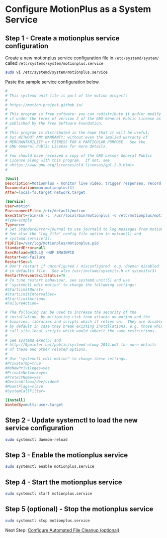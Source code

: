 # Configure MotionPlus as a System Service

## Step 1 - Create a motionplus service configuration
Create a new motionplus service configuration file in `/etc/systemd/system/` called `/etc/systemd/system/motionplus.service`

```bash
sudo vi /etc/systemd/system/motionplus.service
```

Paste the sample service configuration below.


```ini
#
# This systemd unit file is part of the motion project:
#
# https://motion-project.github.io/
#
# This program is free software: you can redistribute it and/or modify
# it under the terms of version 2 of the GNU General Public License as
# published by the Free Software Foundation.
#
# This program is distributed in the hope that it will be useful,
# but WITHOUT ANY WARRANTY; without even the implied warranty of
# MERCHANTABILITY or FITNESS FOR A PARTICULAR PURPOSE.  See the
# GNU General Public License for more details.
#
# You should have received a copy of the GNU Lesser General Public
# License along with this program.  If not, see
# <https://www.gnu.org/licenses/old-licenses/gpl-2.0.html>
#

[Unit]
Description=MotionPlus - monitor live video, trigger responses, record video/stills.
Documentation=man:motionplus(1)
After=local-fs.target network.target

[Service]
User=motion
EnvironmentFile=-/etc/default/motion
ExecStart=/bin/sh -c '/usr/local/bin/motionplus -c /etc/motionplus/motionplus.conf'
#Type=simple
Type=exec
# Set StandardError=journal to use journald to log messages from motion.
# See also the "log_file" config file option in motion(1) and
# systemd.service(5).
PIDFile=/var/log/motionplus/motionplus.pid
StandardError=null
ExecReload=@KILL@ -HUP $MAINPID
Restart=on-failure
RestartSec=5
# Don't restart if unconfigured / misconfigured  e.g. daemon disabled
# in defaults file.  See also /usr/include/sysexits.h or sysexits(3)
RestartPreventExitStatus=78
# To tune restart behaviour, see systemd.unit(5) and use
# "systemctl edit motion" to change the following settings:
#StartLimitBurst=
#StartLimitIntervalSec=
#StartLimitAction=
#FailureAction=

# The following can be used to increase the security of the
# installation, by mitigating risk from attacks on motion and the
# binaries, libraries and scripts which it relies on.  They are disabled
# by default in case they break existing installations, e.g. those which
# call site-local scripts which would inherit the same restrictions.
#
# See systemd.exec(5) and
# http://0pointer.net/public/systemd-nluug-2014.pdf for more details
# of these and other related options.
#
# Use "systemctl edit motion" to change these settings.
#PrivateTmp=true
#NoNewPrivileges=yes
#PrivateNetwork=yes
#ProtectHome=yes
#DeviceAllow=/dev/video0
#MountFlags=slave
#SystemCallFilter=

[Install]
WantedBy=multi-user.target
```

## Step 2 - Update systemctl to load the new service configuration

```bash
sudo systemctl daemon-reload
```

## Step 3 - Enable the motionplus service

```bash
sudo systemctl enable motionplus.service
```

## Step 4 - Start the motionplus service

```bash
sudo systemctl start motionplus.service
```

## Step 5 (optional) - Stop the motionplus service

```bash
sudo systemctl stop motionplus.service
```
Next Step: [Configure Automated File Cleanup (optional)](./auto-file-cleanup.md)

